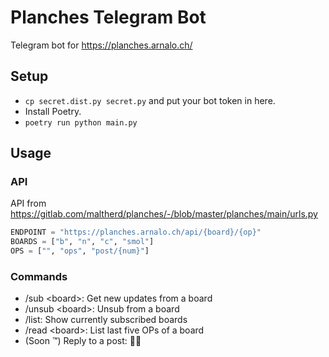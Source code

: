 # Planches Telegram Bot
Telegram bot for https://planches.arnalo.ch/

## Setup
* `cp secret.dist.py secret.py` and put your bot token in here.
* Install Poetry.
* `poetry run python main.py`

## Usage
### API
API from https://gitlab.com/maltherd/planches/-/blob/master/planches/main/urls.py

`````python
ENDPOINT = "https://planches.arnalo.ch/api/{board}/{op}"
BOARDS = ["b", "n", "c", "smol"]
OPS = ["", "ops", "post/{num}"]
`````

### Commands
- /sub \<board>: Get new updates from a board
- /unsub \<board>: Unsub from a board
- /list: Show currently subscribed boards
- /read \<board>: List last five OPs of a board
- (Soon ™️) Reply to a post: 🤷‍♀️
